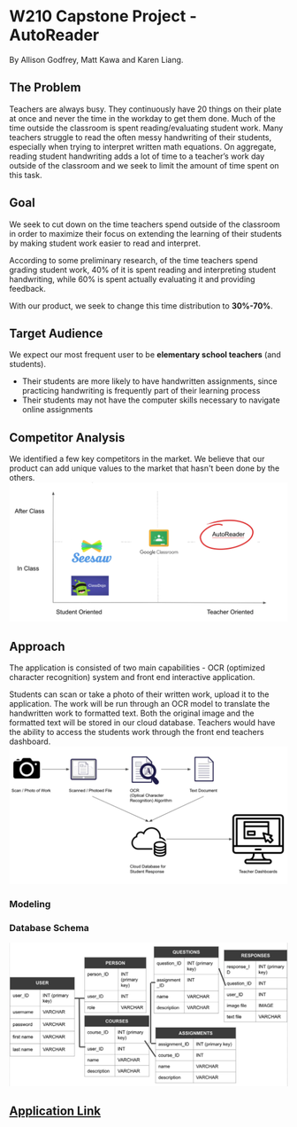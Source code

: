 # W210 Capstone Project - AutoReader

By Allison Godfrey, Matt Kawa and Karen Liang.

## The Problem

Teachers are always busy. They continuously have 20 things on their plate at once and never the time in the workday to get them done. Much of the time outside the classroom is spent reading/evaluating student work. Many teachers struggle to read the often messy handwriting of their students, especially when trying to interpret written math equations. On aggregate, reading student handwriting adds a lot of time to a teacher’s work day outside of the classroom and we seek to limit the amount of time spent on this task.

## Goal
We seek to cut down on the time teachers spend outside of the classroom in order to maximize their focus on extending the learning of their students by making student work easier to read and interpret.

According to some preliminary research, of the time teachers spend grading student work, 40% of it is spent reading and interpreting student handwriting, while 60% is spent actually evaluating it and providing feedback.

With our product, we seek to change this time distribution to **30%-70%**.

## Target Audience
We expect our most frequent user to be **elementary school teachers** (and students).
* Their students are more likely to have handwritten assignments, since practicing handwriting is frequently part of their learning process
* Their students may not have the computer skills necessary to navigate online assignments

## Competitor Analysis
We identified a few key competitors in the market. We believe that our product can add unique values to the market that hasn't been done by the others.
![competitor analysis](readme_images/competitor_analysis.png)

## Approach
The application is consisted of two main capabilities - OCR (optimized character recognition) system and front end interactive application.

Students can scan or take a photo of their written work, upload it to the application. The work will be run through an OCR model to translate the handwritten work to formatted text. Both the original image and the formatted text will be stored in our cloud database. Teachers would have the ability to access the students work through the front end teachers dashboard.
![approach](readme_images/approach.png)

### Modeling

### Database Schema
![database_schema](readme_images/database_schema.png)

## [Application Link](https://github.com/allison-godfrey/capstone-project)
